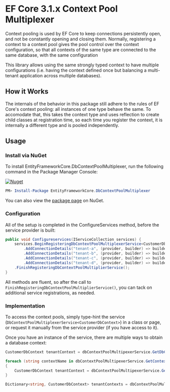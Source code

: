 # EF Core 3.1.x Context Pool Multiplexer

Context pooling is used by EF Core to keep connections persistently open, and not be constantly opening and closing them. Normally, registering a context to a context pool gives the pool control over the context configuration, so that all contexts of the same type are connected to the same database, with the same configuration

This library allows using the same strongly typed context to have multiple configurations (i.e. having the context defined once but balancing a multi-tenant application across multiple databases).

## How it Works

The internals of the behavior in this package still adhere to the rules of EF Core's context pooling: all instances of one type behave the same. To accomodate that, this takes the context type and uses reflection to create child classes at registration time, so each time you register the context, it is internally a different type and is pooled independently.

## Usage

### Install via NuGet

To install EntityFrameworkCore.DbContextPoolMultiplexer, run the following command in the Package Manager Console:

[![Nuget](https://img.shields.io/nuget/v/EntityFrameworkCore.DbContextPoolMultiplexer)](https://github.com/matt-claycomb/EntityFrameworkCore.DbContextPoolMultiplexer)

```powershell
PM> Install-Package EntityFrameworkCore.DbContextPoolMultiplexer
```

You can also view the [package page](http://www.nuget.org/packages/EntityFrameworkCore.DbContextPoolMultiplexer/) on NuGet.

### Configuration

All of the setup is completed in the ConfigureServices method, before the service provider is built:

```csharp
public void Configureservices(IServiceCollection services) {
	services.BeginRegisteringDbContextPoolMultiplexerService<CustomerDbContext>().
		.AddConnectionDetails("tenant-a", (provider, builder) => builder.UseSqlServer("Data Source=SQLSRV1; Initial Catalog=tenant-a;"))
		.AddConnectionDetails("tenant-b", (provider, builder) => builder.UseSqlServer("Data Source=SQLSRV2; Initial Catalog=tenant-b;"))
		.AddConnectionDetails("tenant-c", (provider, builder) => builder.UseSqlServer("Data Source=SQLSRV1; Initial Catalog=tenant-c;"))
		.AddConnectionDetails("tenant-d", (provider, builder) => builder.UseSqlServer("Data Source=SQLSRV2; Initial Catalog=tenant-d;"))
	.FinishRegisteringDbContextPoolMultiplierService();
}
```

All methods are fluent, so after the call to `FinishRegisteringDbContextPoolMultiplierService()`, you can tack on additional service registrations, as needed.

### Implementation

To access the context pools, simply type-hint the service (`DbContextPoolMultiplexerService<CustomerDbContext>`) in a class or page, or request it manually from the service provider (if you have access to it).

Once you have an instance of the service, there are multiple ways to obtain a database context:

```csharp
CustomerDbContext tenantContext = dbContextPoolMultipexerService.GetDbContext("tenant-a")
```

```csharp
foreach (string contextName in dbContextPoolMultipexerService.GetContextNames())
{
	CustomerDbContext tenantContext = dbContextPoolMultipexerService.GetDbContext(contextName)
}
```

```csharp
Dictionary<string, CustomerDbContext> tenantContexts = dbContextPoolMultipexerService.GetAllContexts();
```


